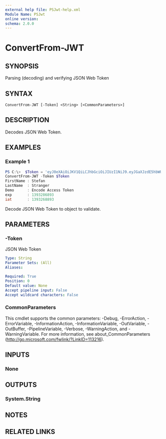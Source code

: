 ```yaml
---
external help file: PSJwt-help.xml
Module Name: PSJwt
online version:
schema: 2.0.0
---
```


# ConvertFrom-JWT

## SYNOPSIS
Parsing (decoding) and verifying JSON Web Token

## SYNTAX

```
ConvertFrom-JWT [-Token] <String> [<CommonParameters>]
```

## DESCRIPTION
Decodes JSON Web Token.

## EXAMPLES

### Example 1
```powershell
PS C:\>  $Token = 'eyJ0eXAiOiJKV1QiLCJhbGciOiJIUzI1NiJ9.eyJGaXJzdE5hbWUiOiJTdGVmYW4iLCJMYXN0TmFtZSI6IlN0cmFuZ2VyIiwiRGVtbyI6IkVuY29kZSBBY2Nlc3MgVG9rZW4iLCJleHAiOjEzOTMyODY4OTMsImlhdCI6MTM5MzI2ODg5M30.8-YqAPPth3o-C_xO9WFjW5RViAnDe2WrmVyqLRnNEV0'
ConvertFrom-JWT -Token $Token
FirstName : Stefan
LastName  : Stranger
Demo      : Encode Access Token
exp       : 1393286893
iat       : 1393268893
```

Decode JSON Web Token to object to validate.

## PARAMETERS

### -Token
JSON Web Token

```yaml
Type: String
Parameter Sets: (All)
Aliases:

Required: True
Position: 0
Default value: None
Accept pipeline input: False
Accept wildcard characters: False
```

### CommonParameters
This cmdlet supports the common parameters: -Debug, -ErrorAction, -ErrorVariable, -InformationAction, -InformationVariable, -OutVariable, -OutBuffer, -PipelineVariable, -Verbose, -WarningAction, and -WarningVariable. For more information, see about_CommonParameters (http://go.microsoft.com/fwlink/?LinkID=113216).

## INPUTS

### None

## OUTPUTS

### System.String

## NOTES

## RELATED LINKS
